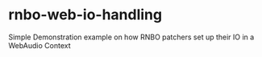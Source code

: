 # rnbo-web-io-handling
Simple Demonstration example on how RNBO patchers set up their IO in a WebAudio Context

